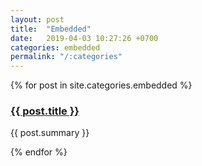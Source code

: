 ```yaml
---
layout: post
title:  "Embedded"
date:   2019-04-03 10:27:26 +0700
categories: embedded
permalink: "/:categories"
---
```


{% for post in site.categories.embedded %}
  <article>
    <h3><a href="{{ post.url }}">{{ post.title }}</a></h3>
    <p>{{ post.summary }}</p>
  </article>
{% endfor %}